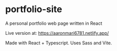 # portfolio-site
A personal portfolio web page written in React

Live version at: https://aaronmari6781.netlify.app/

Made with React + Typescript.
Uses Sass and Vite.
